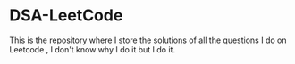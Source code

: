 # DSA-LeetCode
This is the repository where I store the solutions of all the questions I do on Leetcode , I don't know why I do it but I do it.


